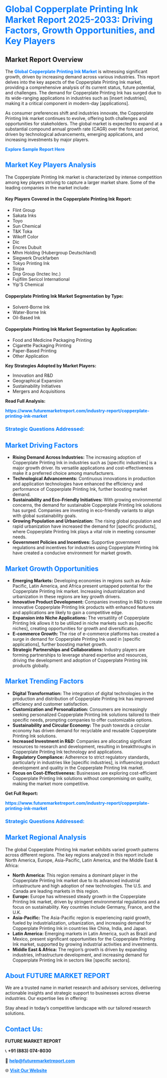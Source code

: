 <h1 style="color: #007BFF;">Global Copperplate Printing Ink Market Report 2025-2033: Driving Factors, Growth Opportunities, and Key Players</h1>

<section id="overview">
<h2>Market Report Overview</h2>
<p>The <a href="https://www.futuremarketreport.com/industry-report/copperplate-printing-ink-market" style="color: #007BFF; text-decoration: none;"><strong>Global Copperplate Printing Ink Market</strong></a> is witnessing significant growth, driven by increasing demand across various industries. This report delves into the key aspects of the Copperplate Printing Ink market, providing a comprehensive analysis of its current status, future potential, and challenges. The demand for Copperplate Printing Ink has surged due to its wide-ranging applications in industries such as [insert industries], making it a critical component in modern-day [applications].</p>
<p>As consumer preferences shift and industries innovate, the Copperplate Printing Ink market continues to evolve, offering both challenges and opportunities for stakeholders. The global market is expected to expand at a substantial compound annual growth rate (CAGR) over the forecast period, driven by technological advancements, emerging applications, and increasing investments by major players.</p>
</section>

<section id="overview">
<p><a href="https://www.futuremarketreport.com/request-sample/reportId=31289" style="color: #007BFF; text-decoration: none;"><strong>Explore Sample Report Here</strong></a></p>
</section>

<section id="key-players">
<h2 style="color: #007BFF;">Market Key Players Analysis</h2>
<p>The Copperplate Printing Ink market is characterized by intense competition among key players striving to capture a larger market share. Some of the leading companies in the market include:</p>
<h4>Key Players Covered in the Copperplate Printing Ink Report:</h4>
<ul><li>Flint Group</li><li>Sakata Inks</li><li>Toyo</li><li>Sun Chemical</li><li>T&amp;K Toka</li><li>Wikoff Color</li><li>Dic</li><li>Encres Dubuit</li><li>Mhm Holding (Hubergroup Deutschland)</li><li>Siegwerk Druckfarben</li><li>Tokyo Printing Ink</li><li>Sicpa</li><li>Dnp Group (Inctec Inc.)</li><li>Fujifilm Sericol International</li><li>Yip&#039;S Chemical</li></ul>
<h4>Copperplate Printing Ink Market Segmentation by Type:</h4>
<ul><li>Solvent-Borne Ink</li><li>Water-Borne Ink</li><li>Oil-Based Ink</li></ul>

<h4>Copperplate Printing Ink Market Segmentation by Application:</h4>
<ul><li>Food and Medicine Packaging Printing</li><li>Cigarette Packaging Printing</li><li>Paper-Based Printing</li><li>Other Application</li></ul>
<p><strong>Key Strategies Adopted by Market Players:</strong></p>
<ul>
<li>Innovation and R&D</li>
<li>Geographical Expansion</li>
<li>Sustainability Initiatives</li>
<li>Mergers and Acquisitions</li>
</ul>
</section>

<section>
<p><strong>Read Full Analysis: </strong></p><a href="https://www.futuremarketreport.com/industry-report/copperplate-printing-ink-market" style="color: #007BFF; text-decoration: none;"><strong>https://www.futuremarketreport.com/industry-report/copperplate-printing-ink-market</strong></a>
<h3 style="color: #007BFF;">Strategic Questions Addressed:</h3>
</section>

<section id="driving-factors">
<h2 style="color: #007BFF;">Market Driving Factors</h2>
<ul>
<li><strong>Rising Demand Across Industries:</strong> The increasing adoption of Copperplate Printing Ink in industries such as [specific industries] is a major growth driver. Its versatile applications and cost-effectiveness make it a preferred choice among manufacturers.</li>
<li><strong>Technological Advancements:</strong> Continuous innovations in production and application technologies have enhanced the efficiency and performance of Copperplate Printing Ink, further boosting market demand.</li>
<li><strong>Sustainability and Eco-Friendly Initiatives:</strong> With growing environmental concerns, the demand for sustainable Copperplate Printing Ink solutions has surged. Companies are investing in eco-friendly variants to align with global sustainability goals.</li>
<li><strong>Growing Population and Urbanization:</strong> The rising global population and rapid urbanization have increased the demand for [specific products], where Copperplate Printing Ink plays a vital role in meeting consumer needs.</li>
<li><strong>Government Policies and Incentives:</strong> Supportive government regulations and incentives for industries using Copperplate Printing Ink have created a conducive environment for market growth.</li>
</ul>
</section>

<section id="growth-opportunities">
<h2 style="color: #007BFF;">Market Growth Opportunities</h2>
<ul>
<li><strong>Emerging Markets:</strong> Developing economies in regions such as Asia-Pacific, Latin America, and Africa present untapped potential for the Copperplate Printing Ink market. Increasing industrialization and urbanization in these regions are key growth drivers.</li>
<li><strong>Innovative Product Development:</strong> Companies investing in R&D to create innovative Copperplate Printing Ink products with enhanced features and applications are likely to gain a competitive edge.</li>
<li><strong>Expansion into Niche Applications:</strong> The versatility of Copperplate Printing Ink allows it to be utilized in niche markets such as [specific niches], creating opportunities for growth and diversification.</li>
<li><strong>E-commerce Growth:</strong> The rise of e-commerce platforms has created a surge in demand for Copperplate Printing Ink used in [specific applications], further boosting market growth.</li>
<li><strong>Strategic Partnerships and Collaborations:</strong> Industry players are forming partnerships to leverage shared expertise and resources, driving the development and adoption of Copperplate Printing Ink products globally.</li>
</ul>
</section>

<section id="trending-factors">
<h2 style="color: #007BFF;">Market Trending Factors</h2>
<ul>
<li><strong>Digital Transformation:</strong> The integration of digital technologies in the production and distribution of Copperplate Printing Ink has improved efficiency and customer satisfaction.</li>
<li><strong>Customization and Personalization:</strong> Consumers are increasingly seeking personalized Copperplate Printing Ink solutions tailored to their specific needs, prompting companies to offer customizable options.</li>
<li><strong>Sustainability and Circular Economy:</strong> The push towards a circular economy has driven demand for recyclable and reusable Copperplate Printing Ink solutions.</li>
<li><strong>Increased Investment in R&D:</strong> Companies are allocating significant resources to research and development, resulting in breakthroughs in Copperplate Printing Ink technology and applications.</li>
<li><strong>Regulatory Compliance:</strong> Adherence to strict regulatory standards, particularly in industries like [specific industries], is influencing product development and quality in the Copperplate Printing Ink market.</li>
<li><strong>Focus on Cost-Effectiveness:</strong> Businesses are exploring cost-efficient Copperplate Printing Ink solutions without compromising on quality, making the market more competitive.</li>
</ul>
</section>

<section>
<p><strong>Get Full Report: </strong></p><a href="https://www.futuremarketreport.com/industry-report/copperplate-printing-ink-market" style="color: #007BFF; text-decoration: none;"><strong>https://www.futuremarketreport.com/industry-report/copperplate-printing-ink-market</strong></a>
<h3 style="color: #007BFF;">Strategic Questions Addressed:</h3>
</section>


<section id="regional-analysis">
<h2 style="color: #007BFF;">Market Regional Analysis</h2>
<p>The global Copperplate Printing Ink market exhibits varied growth patterns across different regions. The key regions analyzed in this report include North America, Europe, Asia-Pacific, Latin America, and the Middle East & Africa:</p>
<ul>
<li><strong>North America:</strong> This region remains a dominant player in the Copperplate Printing Ink market due to its advanced industrial infrastructure and high adoption of new technologies. The U.S. and Canada are leading markets in this region.</li>
<li><strong>Europe:</strong> Europe has witnessed steady growth in the Copperplate Printing Ink market, driven by stringent environmental regulations and a focus on sustainability. Key countries include Germany, France, and the U.K.</li>
<li><strong>Asia-Pacific:</strong> The Asia-Pacific region is experiencing rapid growth, fueled by industrialization, urbanization, and increasing demand for Copperplate Printing Ink in countries like China, India, and Japan.</li>
<li><strong>Latin America:</strong> Emerging markets in Latin America, such as Brazil and Mexico, present significant opportunities for the Copperplate Printing Ink market, supported by growing industrial activities and investments.</li>
<li><strong>Middle East & Africa:</strong> The region’s growth is driven by expanding industries, infrastructure development, and increasing demand for Copperplate Printing Ink in sectors like [specific sectors].</li>
</ul>
</section>

<footer>
<h2 style="color: #007BFF;">About FUTURE MARKET REPORT</h2>
<p>We are a trusted name in market research and advisory services, delivering actionable insights and strategic support to businesses across diverse industries. Our expertise lies in offering:</p>

<p>Stay ahead in today’s competitive landscape with our tailored research solutions.</p>

<h2 style="color: #007BFF;">Contact Us:</h2>
<p><strong>FUTURE MARKET REPORT</strong></p>
<p>📞 <strong>+91 (883) 074-8030</strong></p>
<p>📧 <strong><a href="mailto:help@futuremarketreport.com" style="color: #007BFF;">help@futuremarketreport.com</a></strong></p>
<p>🌐 <strong><a href="https://www.futuremarketreport.com/" style="color: #007BFF;">Visit Our Website</a></strong></p>
</footer>